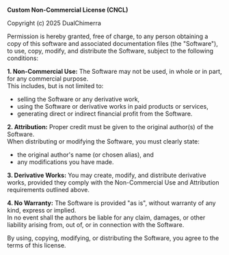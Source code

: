 **Custom Non-Commercial License (CNCL)**

Copyright (c) 2025 DualChimerra

Permission is hereby granted, free of charge, to any person obtaining a copy of this software and associated documentation files (the "Software"), to use, copy, modify, and distribute the Software, subject to the following conditions:

**1. Non-Commercial Use:**
The Software may not be used, in whole or in part, for any commercial purpose.  
This includes, but is not limited to:
- selling the Software or any derivative work,  
- using the Software or derivative works in paid products or services,  
- generating direct or indirect financial profit from the Software.

**2. Attribution:**
Proper credit must be given to the original author(s) of the Software.  
When distributing or modifying the Software, you must clearly state:
- the original author's name (or chosen alias), and  
- any modifications you have made.  

**3. Derivative Works:**
You may create, modify, and distribute derivative works, provided they comply with the Non-Commercial Use and Attribution requirements outlined above.

**4. No Warranty:**
The Software is provided "as is", without warranty of any kind, express or implied.  
In no event shall the authors be liable for any claim, damages, or other liability arising from, out of, or in connection with the Software.

By using, copying, modifying, or distributing the Software, you agree to the terms of this license.
